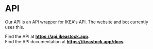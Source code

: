 # API
Our API is an API wrapper for IKEA's API. The [website](https://ikeastock.app) and [bot](https://github.com/IKEAStock/bot) currently uses this.

Find the API at <b>https://api.ikeastock.app</b>.\
Find the API documentation at <b> https://ikeastock.app/docs</b>.

